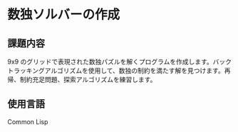 # 数独ソルバーの作成

## 課題内容
9x9 のグリッドで表現された数独パズルを解くプログラムを作成します。バックトラッキングアルゴリズムを使用して、数独の制約を満たす解を見つけます。再帰、制約充足問題、探索アルゴリズムを練習します。

## 使用言語
Common Lisp
